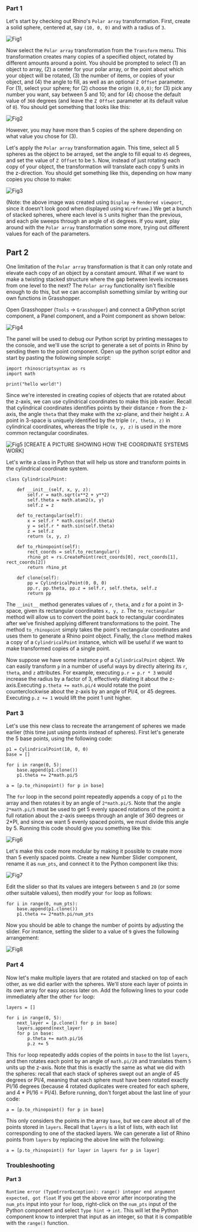 ### Part 1

Let's start by checking out Rhino's `Polar array` transformation. First, create a solid sphere, centered at, say `(10, 0, 0)` and with a radius of `3`.

![Fig1](/tutorials/img/cylindrical-tutorial-fig1.png)

Now select the `Polar array` transformation from the `Transform` menu. This transformation creates many copies of a specified object, rotated by different amounts around a point. You should be prompted to select (1) an object to array, (2) a center for your polar array, or the point about which your object will be rotated, (3) the number of items, or copies of your object, and (4) the angle to fill, as well as an optional `Z Offset` parameter. For (1), select your sphere; for (2) choose the origin `(0,0,0)`; for (3) pick any number you want, say between 5 and 10; and for (4) choose the default value of `360` degrees (and leave the `Z Offset` parameter at its default value of `0`). You should get something that looks like this:

![Fig2](/tutorials/img/cylindrical-tutorial-fig2.png)

However, you may have more than 5 copies of the sphere depending on what value you chose for (3).

Let's apply the `Polar array` transformation again. This time, select all 5 spheres as the object to be arrayed, set the angle to fill equal to `45` degrees, and set the value of `Z Offset` to be `5`. Now, instead of just rotating each copy of your object, the transformation will translate each copy 5 units in the z-direction. You should get something like this, depending on how many copies you chose to make:

![Fig3](/tutorials/img/cylindrical-tutorial-fig3.png)

(Note: the above image was created using `Display` -> `Rendered viewport`, since it doesn't look good when displayed using `Wireframe`.) We get a bunch of stacked spheres, where each level is `5` units higher than the previous, and each pile sweeps through an angle of `45` degrees. If you want, play around with the `Polar array` transformation some more, trying out different values for each of the parameters.

## Part 2

One limitation of the `Polar array` transformation is that it can only rotate and elevate each copy of an object by a constant amount. What if we want to make a twisting stacked structure where the gap between levels increases from one level to the next? The `Polar array` functionality isn't flexible enough to do this, but we can accomplish something similar by writing our own functions in Grasshopper.

Open Grasshopper (`Tools` -> `Grasshopper`) and connect a GhPython script component, a Panel component, and a Point component as shown below:

![Fig4](/tutorials/img/cylindrical-tutorial-fig4.png)

The panel will be used to debug our Python script by printing messages to the console, and we'll use the script to generate a set of points in Rhino by sending them to the point component. Open up the python script editor and start by pasting the following simple script:

```
import rhinoscriptsyntax as rs
import math

print("hello world!")
```

Since we're interested in creating copies of objects that are rotated about the z-axis, we can use cylindrical coordinates to make this job easier. Recall that cylindrical coordinates identifies points by their distance `r` from the z-axis, the angle `theta` that they make with the xz-plane, and their height `z`. A point in 3-space is uniquely identified by the triple `(r, theta, z)` in cylindrical coordinates, whereas the triple `(x, y, z)` is used in the more common rectangular coordinates.

![Fig5](/tutorials/img/cylindrical-tutorial-fig5.png)
[CREATE A PICTURE SHOWING HOW THE COORDINATE SYSTEMS WORK]

Let's write a class in Python that will help us store and transform points in the cylindrical coordinate system.

```
class CylindricalPoint:
    
    def __init__(self, x, y, z):
        self.r = math.sqrt(x**2 + y**2)
        self.theta = math.atan2(x, y)
        self.z = z
        
    def to_rectangular(self):
        x = self.r * math.cos(self.theta)
        y = self.r * math.sin(self.theta)
        z = self.z
        return (x, y, z)

    def to_rhinopoint(self):
        rect_coords = self.to_rectangular()
        rhino_pt = rs.CreatePoint(rect_coords[0], rect_coords[1], rect_coords[2])
        return rhino_pt

    def clone(self):
        pp = CylindricalPoint(0, 0, 0)
        pp.r, pp.theta, pp.z = self.r, self.theta, self.z
        return pp
```

The `__init__` method generates values of `r`, `theta`, and `z` for a point in 3-space, given its rectangular coordinates `x, y, z`. The `to_rectangular` method will allow us to convert the point back to rectangular coordinates after we've finished applying different transformations to the point. The method `to_rhinopoint` simply takes the point's rectangular coordinates and uses them to generate a Rhino point object. Finally, the `clone` method makes a copy of a `CylindricalPoint` instance, which will be useful if we want to make transformed copies of a single point.

Now suppose we have some instance `p` of a `CylindricalPoint` object. We can easily transform `p` in a number of useful ways by directly altering its `r`, `theta`, and `z` attributes. For example, executing `p.r = p.r * 3` would increase the radius by a factor of 3, effectively dilating it about the z-axis.Executing `p.theta += math.pi/4` would rotate the point counterclockwise about the z-axis by an angle of PI/4, or 45 degrees. Executing `p.z += 1` would lift the point 1 unit higher.

### Part 3

Let's use this new class to recreate the arrangement of spheres we made earlier (this time just using points instead of spheres). First let's generate the 5 base points, using the following code:

```
p1 = CylindricalPoint(10, 0, 0)
base = []

for i in range(0, 5):
    base.append(p1.clone())
    p1.theta += 2*math.pi/5
    
a = [p.to_rhinopoint() for p in base]
```

The `for` loop in the second point repeatedly appends a copy of `p1` to the array and then rotates it by an angle of `2*math.pi/5`. Note that the angle `2*math.pi/5` must be used to get 5 evenly spaced rotations of the point: a full rotation about the z-axis sweeps through an angle of 360 degrees or 2*PI, and since we want 5 evenly spaced points, we must divide this angle by 5. Running this code should give you something like this:

![Fig6](/tutorials/img/cylindrical-tutorial-fig6.png)

Let's make this code more modular by making it possible to create more than 5 evenly spaced points. Create a new Number Slider component, rename it as `num_pts`, and connect it to the Python component like this:

![Fig7](/tutorials/img/cylindrical-tutorial-fig7.png)

Edit the slider so that its values are integers between `5` and `20` (or some other suitable values), then modify your `for` loop as follows:

```
for i in range(0, num_pts):
    base.append(p1.clone())
    p1.theta += 2*math.pi/num_pts
```

Now you should be able to change the number of points by adjusting the slider. For instance, setting the slider to a value of `9` gives the following arrangement:

![Fig8](/tutorials/img/cylindrical-tutorial-fig8.png)

### Part 4

Now let's make multiple layers that are rotated and stacked on top of each other, as we did earlier with the spheres. We'll store each layer of points in its own array for easy access later on. Add the following lines to your code immediately after the other `for` loop:

```
layers = []

for i in range(0, 5):
    next_layer = [p.clone() for p in base]
    layers.append(next_layer)
    for p in base:
        p.theta += math.pi/16
        p.z += 5
```

This `for` loop repeatedly adds copies of the points in `base` to the list `layers`, and then rotates each point by an angle of `math.pi/20` and translates them `5` units up the z-axis. Note that this is exactly the same as what we did with the spheres: recall that each stack of spheres swept out an angle of 45 degrees or PI/4, meaning that each sphere must have been rotated exactly PI/16 degrees (because 4 rotated duplicates were created for each sphere, and 4 * PI/16 = PI/4). Before running, don't forget about the last line of your code:

```
a = [p.to_rhinopoint() for p in base]
``` 

This only considers the points in the array `base`, but we care about all of the points stored in `layers`. Recall that `layers` is a list of lists, with each list corresponding to one of the stacked layers. We can generate a list of Rhino points from `layers` by replacing the above line with the following:

```
a = [p.to_rhinopoint() for layer in layers for p in layer]
```



### Troubleshooting

#### Part 3

`Runtime error (TypeErrorException): range() integer end argument expected, got float`
If you get the above error after incorporating the `num_pts` input into your `for` loop, right-click on the `num_pts` input of the Python component and select `Type hint` -> `int`. This will let the Python component know to interpret that input as an integer, so that it is compatible with the `range()` function.


